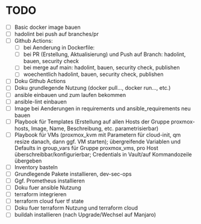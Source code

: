 # TODO

* [ ] Basic docker image bauen
* [ ] hadolint bei push auf branches/pr
* [ ] Github Actions:
  * [ ] bei Aenderung in Dockerfile:
  * [ ] bei PR (Erstellung, Aktualisierung) und Push auf Branch: hadolint, bauen, security check
  * [ ] bei merge auf main: hadolint, bauen, security check, publishen
  * [ ] woechentlich hadolint, bauen, security check, publishen
* [ ] Doku Github Actions
* [ ] Doku grundlegende Nutzung (docker pull..., docker run..., etc.)
* [ ] ansible einbauen und zum laufen bekommen
* [ ] ansible-lint einbauen
* [ ] Image bei Aenderungen in requirements und ansible_requirements neu bauen
* [ ] Playbook für Templates (Erstellung auf allen Hosts der Gruppe proxmox-hosts, Image, Name, Beschreibung, etc. parametrisierbar)
* [ ] Playbook für VMs (proxmox_kvm mit Parametern für cloud-init, qm resize danach, dann ggf. VM starten); übergreifende Variablen und Defaults in group_vars für Gruppe proxmox_vms, pro Host überschreibbar/konfigurierbar; Credentials in Vault/auf Kommandozeile übergeben
* [ ] Inventory basteln
* [ ] Grundlegende Pakete installieren, dev-sec-ops
* [ ] Ggf. Prometheus installieren
* [ ] Doku fuer ansible Nutzung
* [ ] terraform integrieren
* [ ] terraform cloud fuer tf state
* [ ] Doku fuer terraform Nutzung und terraform cloud
* [ ] buildah installieren (nach Upgrade/Wechsel auf Manjaro)

